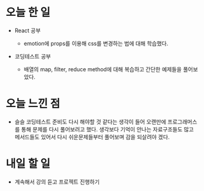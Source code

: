 # 오늘 한 일

-   React 공부

    -   emotion에 props를 이용해 css를 변경하는 법에 대해 학습했다.

-   코딩테스트 공부

    -   배열의 map, filter, reduce method에 대해 복습하고 간단한 예제들을 풀어보았다.

# 오늘 느낀 점

-   슬슬 코딩테스트 준비도 다시 해야할 것 같다는 생각이 들어 오랜만에 프로그래머스를 통해 문제를 다시 풀어보려고 했다. 생각보다 기억이 안나는 자료구조들도 많고 메서드들도 있어서 다시 쉬운문제들부터 풀어보며 감을 되살려야 겠다.

# 내일 할 일

-   계속해서 강의 듣고 프로젝트 진행하기

